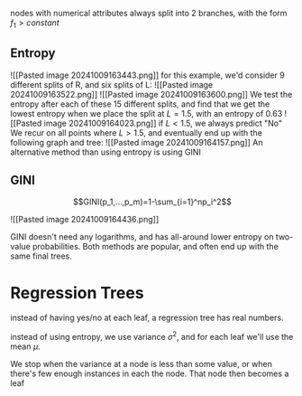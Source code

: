 nodes with numerical attributes always split into 2 branches, with the form $f_1>constant$
## Entropy
![[Pasted image 20241009163443.png]]
for this example, we'd consider 9 different splits of R, and six splits of L: ![[Pasted image 20241009163522.png]]
![[Pasted image 20241009163600.png]]
We test the entropy after each of these 15 different splits, and find that we get the lowest entropy when we place the split at $L=1.5$, with an entropy of $0.63$
![[Pasted image 20241009164023.png]]
if $L<1.5$, we always predict "No"
We recur on all points where $L>1.5$, and eventually end up with the following graph and tree:
![[Pasted image 20241009164157.png]]
An alternative method than using entropy is using GINI
## GINI
$$GINI(p_1,...,p_m)=1-\sum_{i=1}^np_i^2$$

![[Pasted image 20241009164436.png]]

GINI doesn't need any logarithms, and has all-around lower entropy on two-value probabilities. Both methods are popular, and often end up with the same final trees.

# Regression Trees
instead of having yes/no at each leaf, a regression tree has real numbers.

instead of using entropy, we use variance $\sigma^2$, and for each leaf we'll use the mean $\mu$.

We stop when the variance at a node is less than some value, or when there's few enough instances in each the node. That node then becomes a leaf
